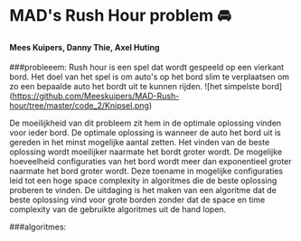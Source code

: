 # MAD's Rush Hour problem :oncoming_automobile:
#### Mees Kuipers, Danny Thie, Axel Huting ####


###probleeem:
Rush hour is een spel dat wordt gespeeld op een vierkant bord. Het doel van het spel is om auto's op het bord slim te verplaatsen
om zo een bepaalde auto het bordt uit te kunnen rijden. 
![het simpelste bord]
(https://github.com/Meeskuipers/MAD-Rush-hour/tree/master/code_2/Knipsel.png)


De moeilijkheid van dit probleem zit hem in de optimale oplossing vinden voor
ieder bord. De optimale oplossing is wanneer de auto het bord uit is gereden in het minst mogelijke aantal zetten. Het vinden van de 
beste oplossing wordt moeilijker naarmate het bordt groter wordt. De mogelijke hoeveelheid configuraties van het bord wordt meer dan exponentieel
groter naarmate het bord groter wordt. Deze toename in mogelijke configuraties leid tot een hoge space complexity in algoritmes die de beste oplossing proberen te vinden.
De uitdaging is het maken van een algoritme dat de beste oplossing vind voor grote borden zonder dat de space en time complexity van de gebruikte
algoritmes uit de hand lopen.



###algoritmes:
